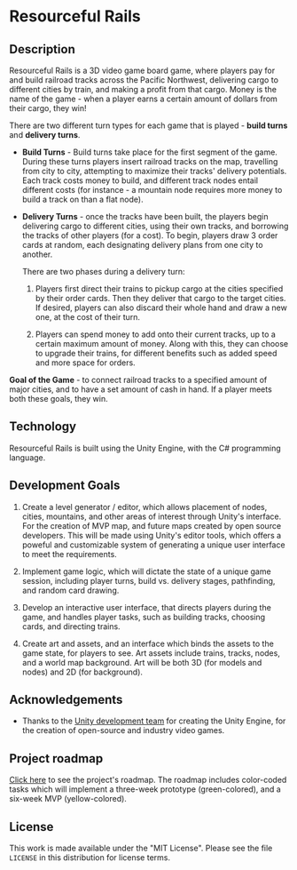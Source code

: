 # Resourceful Rails

## Description

Resourceful Rails is a 3D video game board game, where players pay for and build railroad tracks across the Pacific Northwest, delivering cargo to different cities by train, and making a profit from that cargo. Money is the name of the game - when a player earns a certain amount of dollars from their cargo, they win!

There are two different turn types for each game that is played - **build turns** and **delivery turns**.

- **Build Turns** - Build turns take place for the first segment of the game. During these turns players insert railroad tracks on the map, travelling from city to city, attempting to maximize their tracks' delivery potentials. Each track costs money to build, and different track nodes entail different costs (for instance - a mountain node requires more money to build a track on than a flat node).

- **Delivery Turns** - once the tracks have been built, the players begin delivering cargo to different cities, using their own tracks, and borrowing the tracks of other players (for a cost). To begin, players draw 3 order cards at random, each designating delivery plans from one city to another.

    There are two phases during a delivery turn:

    1. Players first direct their trains to pickup cargo at the cities specified by their order cards. Then they deliver that cargo to the target cities. If desired, players can also discard their whole hand and draw a new one, at the cost of their turn.

    2. Players can spend money to add onto their current tracks, up to a certain maximum amount of money. Along with this, they can choose to upgrade their trains, for different benefits such as added speed and more space for orders.

**Goal of the Game** - to connect railroad tracks to a specified amount of major cities, and to have a set amount of cash in hand. If a player meets both these goals, they win.


## Technology

Resourceful Rails is built using the Unity Engine, with the C# programming language. 


## Development Goals

1. Create a level generator / editor, which allows placement of nodes, cities, mountains, and other areas of interest through Unity's interface. For the creation of MVP map, and future maps created by open source developers. This will be made using Unity's editor tools, which offers a poweful and customizable system of generating a unique user interface to meet the requirements.

2. Implement game logic, which will dictate the state of a unique game session, including player turns, build vs. delivery stages, pathfinding, and random card drawing.

3. Develop an interactive user interface, that directs players during the game, and handles player tasks, such as building tracks, choosing cards, and directing trains. 

4. Create art and assets, and an interface which binds the assets to the game state, for players to see. Art assets include trains, tracks, nodes, and a world map background. Art will be both 3D (for models and nodes) and 2D (for background).


## Acknowledgements

- Thanks to the [Unity development team](https://unity.com/) for creating the Unity Engine, for the creation of open-source and industry video games.


## Project roadmap

[Click here](https://trello.com/b/gVsj6pIm) to see the project's roadmap. The roadmap includes color-coded tasks which will implement a three-week prototype (green-colored), and a six-week MVP (yellow-colored).

## License

This work is made available under the "MIT License". Please
see the file `LICENSE` in this distribution for license
terms.